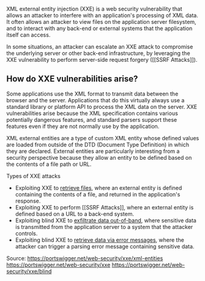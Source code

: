 XML external entity injection (XXE) is a web security vulnerability that allows an attacker to interfere with an application's processing of XML data. It often allows an attacker to view files on the application server filesystem, and to interact with any back-end or external systems that the application itself can access.

In some situations, an attacker can escalate an XXE attack to compromise the underlying server or other back-end infrastructure, by leveraging the XXE vulnerability to perform server-side request forgery ([[SSRF Attacks]]).

## How do XXE vulnerabilities arise?

Some applications use the XML format to transmit data between the browser and the server. Applications that do this virtually always use a standard library or platform API to process the XML data on the server. XXE vulnerabilities arise because the XML specification contains various potentially dangerous features, and standard parsers support these features even if they are not normally use by the application. 

XML external entities are a type of custom XML entity whose defined values are loaded from outside of the DTD (Document Type Definition) in which they are declared. External entities are particularly interesting from a security perspective because they allow an entity to be defined based on the contents of a file path or URL.

Types of XXE attacks
- Exploiting XXE to [retrieve files](https://portswigger.net/web-security/xxe#exploiting-xxe-to-retrieve-files), where an external entity is defined containing the contents of a file, and returned in the application's response.
- Exploiting XXE to perform [[SSRF Attacks]], where an external entity is defined based on a URL to a back-end system.
- Exploiting blind XXE to [exfiltrate data out-of-band](https://portswigger.net/web-security/xxe/blind#exploiting-blind-xxe-to-exfiltrate-data-out-of-band), where sensitive data is transmitted from the application server to a system that the attacker controls.
- Exploiting blind XXE to [retrieve data via error messages](https://portswigger.net/web-security/xxe/blind#exploiting-blind-xxe-to-retrieve-data-via-error-messages), where the attacker can trigger a parsing error message containing sensitive data.

Source:
https://portswigger.net/web-security/xxe/xml-entities
https://portswigger.net/web-security/xxe
https://portswigger.net/web-security/xxe/blind
